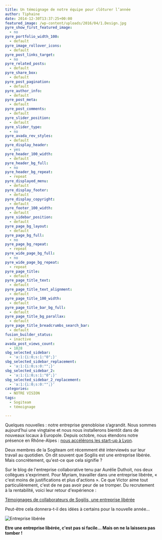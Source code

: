 ```yaml
---
title: Un témoignage de notre équipe pour clôturer l’année
author: Tiphaine
date: 2014-12-30T13:37:25+00:00
featured_image: /wp-content/uploads/2016/04/1.Design.jpg
pyre_show_first_featured_image:
  - no
pyre_portfolio_width_100:
  - default
pyre_image_rollover_icons:
  - default
pyre_post_links_target:
  - no
pyre_related_posts:
  - default
pyre_share_box:
  - default
pyre_post_pagination:
  - default
pyre_author_info:
  - default
pyre_post_meta:
  - default
pyre_post_comments:
  - default
pyre_slider_position:
  - default
pyre_slider_type:
  - no
pyre_avada_rev_styles:
  - default
pyre_display_header:
  - yes
pyre_header_100_width:
  - default
pyre_header_bg_full:
  - no
pyre_header_bg_repeat:
  - repeat
pyre_displayed_menu:
  - default
pyre_display_footer:
  - default
pyre_display_copyright:
  - default
pyre_footer_100_width:
  - default
pyre_sidebar_position:
  - default
pyre_page_bg_layout:
  - default
pyre_page_bg_full:
  - no
pyre_page_bg_repeat:
  - repeat
pyre_wide_page_bg_full:
  - no
pyre_wide_page_bg_repeat:
  - repeat
pyre_page_title:
  - default
pyre_page_title_text:
  - default
pyre_page_title_text_alignment:
  - default
pyre_page_title_100_width:
  - default
pyre_page_title_bar_bg_full:
  - default
pyre_page_title_bg_parallax:
  - default
pyre_page_title_breadcrumbs_search_bar:
  - default
fusion_builder_status:
  - inactive
avada_post_views_count:
  - 1828
sbg_selected_sidebar:
  - 'a:1:{i:0;s:1:"0";}'
sbg_selected_sidebar_replacement:
  - 'a:1:{i:0;s:0:"";}'
sbg_selected_sidebar_2:
  - 'a:1:{i:0;s:1:"0";}'
sbg_selected_sidebar_2_replacement:
  - 'a:1:{i:0;s:0:"";}'
categories:
  - NOTRE VISION
tags:
  - Sogiteam
  - témoignage

---
```

Quelques nouvelles : notre entreprise grenobloise s’agrandit. Nous sommes aujourd’hui une vingtaine et nous nous installerons bientôt dans de nouveaux locaux à Europole. Depuis octobre, nous étendons notre présence en Rhône-Alpes : [nous accélérons les start-up à Lyon](http://www.ledauphine.com/isere-sud/2014/11/04/sogilis-accelere-les-start-up-a-lyon-gldb).

Deux membres de la Sogiteam ont récemment été interviewés sur leur travail au quotidien. On dit souvent que Sogilis est une entreprise libérée. Mais concrètement, qu'est-ce que cela signifie ?

Sur le blog de l'entreprise collaborative tenu par Aurélie Duthoit, nos deux collègues s'expriment. Pour Myriam, travailler dans une entreprise libérée, « c'est moins de justifications et plus d'actions ». Ce que Victor aime tout particulièrement, c'est de ne pas avoir peur de se tromper. Du recrutement à la rentabilité, voici leur retour d'expérience :

[Témoignages de collaborateurs de Sogilis, une entreprise libérée](http://lentreprisecollaborative.wordpress.com/2014/12/16/temoignages-de-collaborateurs-de-sogilis-une-entreprise-liberee/)

Peut-être cela donnera-t-il des idées à certains pour la nouvelle année…

![Entreprise libérée](https://67.media.tumblr.com/1efcb4b72c5cadb2e590eae1967adfe6/tumblr_inline_nhcads24EA1t2p7ex.png)

**Etre une entreprise libérée, c'est pas si facile… Mais on ne la laissera pas tomber !**